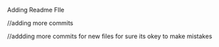 







Adding Readme FIle

//adding more commits

//addding more commits for new files for sure its okey to make mistakes

